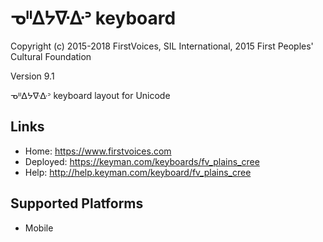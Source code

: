 ᓀᐦᐃᔭᐍᐏᐣ keyboard
======================

Copyright (c) 2015-2018 FirstVoices, SIL International, 2015 First Peoples' Cultural Foundation

Version 9.1

ᓀᐦᐃᔭᐍᐏᐣ keyboard layout for Unicode

Links
-----

 * Home:     <https://www.firstvoices.com>
 * Deployed: <https://keyman.com/keyboards/fv_plains_cree>
 * Help:     <http://help.keyman.com/keyboard/fv_plains_cree>
 
Supported Platforms
-------------------

 * Mobile
